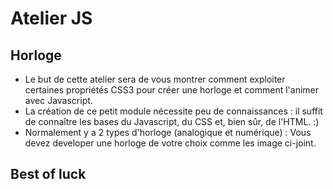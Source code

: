 # Atelier JS

## Horloge
- Le but de cette atelier sera de vous montrer comment exploiter certaines propriétés CSS3 pour créer une horloge et comment l'animer avec Javascript.
- La création de ce petit module nécessite peu de connaissances : il suffit de connaître les bases du Javascript, du CSS et, bien sûr, de l'HTML. :)
- Normalement y a 2 types d'horloge (analogique et numérique) : Vous devez developer une horloge de votre choix comme les image ci-joint.

## Best of luck